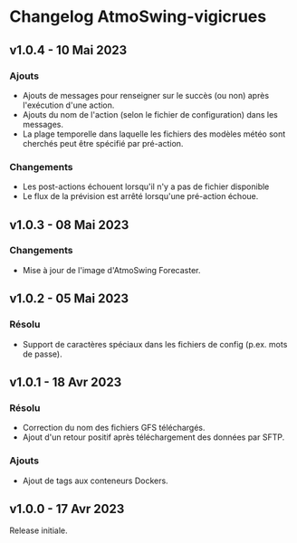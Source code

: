 # Changelog AtmoSwing-vigicrues


## v1.0.4 - 10 Mai 2023

### Ajouts

*   Ajouts de messages pour renseigner sur le succès (ou non) après l'exécution d'une action.
*   Ajouts du nom de l'action (selon le fichier de configuration) dans les messages.
*   La plage temporelle dans laquelle les fichiers des modèles météo sont cherchés peut être spécifié par pré-action.

### Changements

*   Les post-actions échouent lorsqu'il n'y a pas de fichier disponible
*   Le flux de la prévision est arrêté lorsqu'une pré-action échoue.


## v1.0.3 - 08 Mai 2023

### Changements

*   Mise à jour de l'image d'AtmoSwing Forecaster.


## v1.0.2 - 05 Mai 2023

### Résolu

*   Support de caractères spéciaux dans les fichiers de config (p.ex. mots de passe).


## v1.0.1 - 18 Avr 2023

### Résolu

*   Correction du nom des fichiers GFS téléchargés.
*   Ajout d'un retour positif après téléchargement des données par SFTP.

### Ajouts

*   Ajout de tags aux conteneurs Dockers.


## v1.0.0 - 17 Avr 2023

Release initiale.
